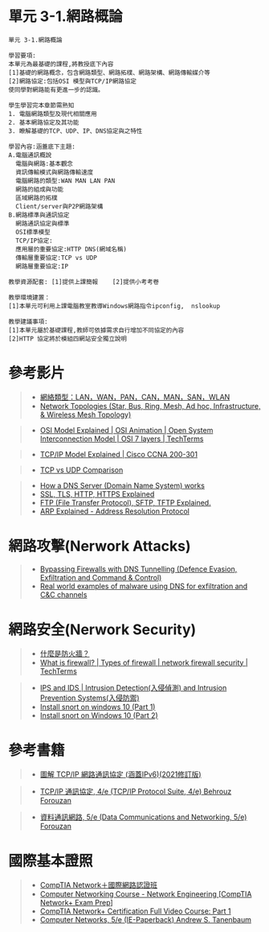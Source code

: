# 單元 3-1.網路概論
```
單元 3-1.網路概論   

學習要項:
本單元為最基礎的課程,將教授底下內容
[1]基礎的網路概念，包含網路類型、網路拓樸、網路架構、網路傳輸媒介等
[2]網路協定:包括OSI 模型與TCP/IP網路協定
使同學對網路能有更進一步的認識。

學生學習完本章節需熟知
1. 電腦網路類型及現代相關應用
2. 基本網路協定及其功能
3. 瞭解基礎的TCP、UDP、IP、DNS協定與之特性

學習內容:涵蓋底下主題:
A.電腦通訊概說
  電腦與網路:基本觀念
  資訊傳輸模式與網路傳輸速度
  電腦網路的類型:WAN MAN LAN PAN
  網路的組成與功能
  區域網路的拓樸
  Client/server與P2P網路架構
B.網路標準與通訊協定
  網路通訊協定與標準
  OSI標準模型
  TCP/IP協定:
  應用層的重要協定:HTTP DNS(網域名稱)
  傳輸層重要協定:TCP vs UDP
  網路層重要協定:IP

教學資源配套: [1]提供上課簡報    [2]提供小考考卷

教學環境建置：
[1]本單元可利用上課電腦教室教導Windows網路指令ipconfig,  nslookup

教學建議事項:
[1]本單元屬於基礎課程,教師可依據需求自行增加不同協定的內容
[2]HTTP 協定將於模組四網站安全獨立說明
```

# 參考影片

>* [網絡類型：LAN，WAN，PAN，CAN，MAN，SAN，WLAN](https://www.youtube.com/watch?v=4_zSIXb7tLQ)
>* [Network Topologies (Star, Bus, Ring, Mesh, Ad hoc, Infrastructure, & Wireless Mesh Topology)](https://www.youtube.com/watch?v=zbqrNg4C98U)


>* [OSI Model Explained | OSI Animation | Open System Interconnection Model | OSI 7 layers | TechTerms](https://www.youtube.com/watch?v=vv4y_uOneC0)

>* [TCP/IP Model Explained | Cisco CCNA 200-301](https://www.youtube.com/watch?v=OTwp3xtd4dg)

>* [TCP vs UDP Comparison](https://www.youtube.com/watch?v=hExRDVZHhig&t=35s)

>* [How a DNS Server (Domain Name System) works](https://www.youtube.com/watch?v=mpQZVYPuDGU)
>* [SSL, TLS, HTTP, HTTPS Explained](https://www.youtube.com/watch?v=hExRDVZHhig&t=35s)
>* [FTP (File Transfer Protocol), SFTP, TFTP Explained.](https://www.youtube.com/watch?v=tOj8MSEIbfA)
>* [ARP Explained - Address Resolution Protocol](https://www.youtube.com/watch?v=cn8Zxh9bPio&t=3s)

# 網路攻擊(Nerwork Attacks)

>* [Bypassing Firewalls with DNS Tunnelling (Defence Evasion, Exfiltration and Command & Control)](https://www.youtube.com/watch?v=49F0co_VrTY)
>* [Real world examples of malware using DNS for exfiltration and C&C channels](https://www.youtube.com/watch?v=UVYnVELzJk4&t=9s)

# 網路安全(Nerwork Security)

>* [什麼是防火牆？](https://www.youtube.com/watch?v=kDEX1HXybrU&t=76s)
>* [What is firewall? | Types of firewall | network firewall security | TechTerms](https://www.youtube.com/watch?v=aUPoA3MSajU)


>* [IPS and IDS | Intrusion Detection(入侵偵測) and Intrusion Prevention Systems(入侵防禦)](https://www.youtube.com/watch?v=o_12yZfQa-M)
>* [Install snort on windows 10 (Part 1)](https://www.youtube.com/watch?v=SlxkmrpJkYQ)
>* [Install snort on Windows 10 (Part 2)](https://www.youtube.com/watch?v=4SMKYgXFxuc)

# 參考書籍

>* [圖解 TCP/IP 網路通訊協定 (涵蓋IPv6)(2021修訂版)](https://www.tenlong.com.tw/products/9789865027063?list_name=sp)

>* [TCP/IP 通訊協定, 4/e (TCP/IP Protocol Suite, 4/e) Behrouz Forouzan ](https://www.tenlong.com.tw/products/9789861577432?list_name=srh)

>* [資料通訊網路, 5/e (Data Communications and Networking, 5/e) Forouzan](https://www.tenlong.com.tw/products/9789861579856?list_name=srh)

#  國際基本證照

>* [CompTIA Network＋國際網路認證班](https://www.uuu.com.tw/Course/Show/1672/CompTIA-Network-%E5%9C%8B%E9%9A%9B%E7%B6%B2%E8%B7%AF%E8%AA%8D%E8%AD%89%E7%8F%AD)
>* [Computer Networking Course - Network Engineering [CompTIA Network+ Exam Prep]](https://www.youtube.com/watch?v=qiQR5rTSshw)
>* [CompTIA Network+ Certification Full Video Course: Part 1](https://www.youtube.com/watch?v=fvUkbkM6vDU)
>* [Computer Networks, 5/e (IE-Paperback) Andrew S. Tanenbaum](https://www.tenlong.com.tw/products/9780132553179?list_name=srh)
